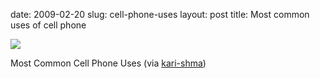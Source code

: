 date: 2009-02-20
slug: cell-phone-uses
layout: post
title: Most common uses of cell phone


<img src="/tumblr_files/AZN7wsuV4k6igwl8QML1DlSWo1_500.jpg"/><br/><p>Most Common Cell Phone Uses (via <a href="http://kari-shma.tumblr.com/" target="_blank">kari-shma</a>)</p>
